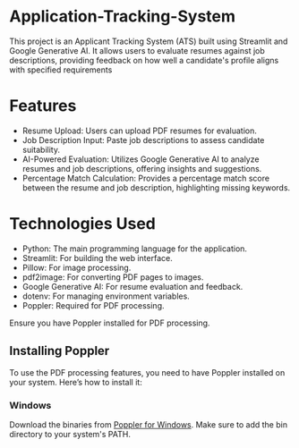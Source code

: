 # Application-Tracking-System
This project is an Applicant Tracking System (ATS) built using Streamlit and Google Generative AI. It allows users to evaluate resumes against job descriptions, providing feedback on how well a candidate's profile aligns with specified requirements

# Features
* Resume Upload: Users can upload PDF resumes for evaluation.
* Job Description Input: Paste job descriptions to assess candidate suitability.
* AI-Powered Evaluation: Utilizes Google Generative AI to analyze resumes and job descriptions, offering insights and suggestions.
* Percentage Match Calculation: Provides a percentage match score between the resume and job description, highlighting missing keywords.

# Technologies Used
* Python: The main programming language for the application.
* Streamlit: For building the web interface.
* Pillow: For image processing.
* pdf2image: For converting PDF pages to images.
* Google Generative AI: For resume evaluation and feedback.
* dotenv: For managing environment variables.
* Poppler: Required for PDF processing.

Ensure you have Poppler installed for PDF processing.
## Installing Poppler

To use the PDF processing features, you need to have Poppler installed on your system. Here’s how to install it:

### Windows
Download the binaries from [Poppler for Windows](https://github.com/oschwartz10612/poppler-windows). Make sure to add the bin directory to your system's PATH.


